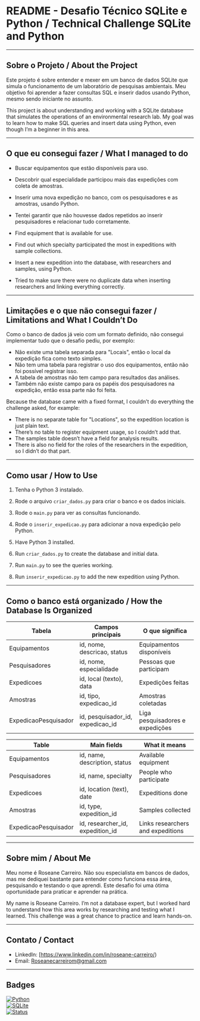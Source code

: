 # README - Desafio Técnico SQLite e Python / Technical Challenge SQLite and Python

---

## Sobre o Projeto / About the Project

Este projeto é sobre entender e mexer em um banco de dados SQLite que simula o funcionamento de um laboratório de pesquisas ambientais. Meu objetivo foi aprender a fazer consultas SQL e inserir dados usando Python, mesmo sendo iniciante no assunto.

This project is about understanding and working with a SQLite database that simulates the operations of an environmental research lab. My goal was to learn how to make SQL queries and insert data using Python, even though I’m a beginner in this area.

---

## O que eu consegui fazer / What I managed to do

- Buscar equipamentos que estão disponíveis para uso.  
- Descobrir qual especialidade participou mais das expedições com coleta de amostras.  
- Inserir uma nova expedição no banco, com os pesquisadores e as amostras, usando Python.  
- Tentei garantir que não houvesse dados repetidos ao inserir pesquisadores e relacionar tudo corretamente.  

- Find equipment that is available for use.  
- Find out which specialty participated the most in expeditions with sample collections.  
- Insert a new expedition into the database, with researchers and samples, using Python.  
- Tried to make sure there were no duplicate data when inserting researchers and linking everything correctly.

---

## Limitações e o que não consegui fazer / Limitations and What I Couldn’t Do

Como o banco de dados já veio com um formato definido, não consegui implementar tudo que o desafio pediu, por exemplo:

- Não existe uma tabela separada para "Locais", então o local da expedição fica como texto simples.  
- Não tem uma tabela para registrar o uso dos equipamentos, então não foi possível registrar isso.  
- A tabela de amostras não tem campo para resultados das análises.  
- Também não existe campo para os papéis dos pesquisadores na expedição, então essa parte não foi feita.  

Because the database came with a fixed format, I couldn’t do everything the challenge asked, for example:

- There is no separate table for "Locations", so the expedition location is just plain text.  
- There’s no table to register equipment usage, so I couldn’t add that.  
- The samples table doesn’t have a field for analysis results.  
- There is also no field for the roles of the researchers in the expedition, so I didn’t do that part.

---

## Como usar / How to Use

1. Tenha o Python 3 instalado.  
2. Rode o arquivo `criar_dados.py` para criar o banco e os dados iniciais.  
3. Rode o `main.py` para ver as consultas funcionando.  
4. Rode o `inserir_expedicao.py` para adicionar a nova expedição pelo Python.  

1. Have Python 3 installed.  
2. Run `criar_dados.py` to create the database and initial data.  
3. Run `main.py` to see the queries working.  
4. Run `inserir_expedicao.py` to add the new expedition using Python.

---

## Como o banco está organizado / How the Database Is Organized

| Tabela          | Campos principais                  | O que significa                 |
|-----------------|----------------------------------|-------------------------------|
| Equipamentos    | id, nome, descricao, status      | Equipamentos disponíveis       |
| Pesquisadores   | id, nome, especialidade          | Pessoas que participam          |
| Expedicoes      | id, local (texto), data          | Expedições feitas              |
| Amostras        | id, tipo, expedicao_id           | Amostras coletadas             |
| ExpedicaoPesquisador | id, pesquisador_id, expedicao_id | Liga pesquisadores e expedições|

| Table          | Main fields                      | What it means                  |
|----------------|---------------------------------|-------------------------------|
| Equipamentos    | id, name, description, status   | Available equipment            |
| Pesquisadores   | id, name, specialty             | People who participate        |
| Expedicoes      | id, location (text), date       | Expeditions done              |
| Amostras        | id, type, expedition_id         | Samples collected             |
| ExpedicaoPesquisador | id, researcher_id, expedition_id | Links researchers and expeditions|

---

## Sobre mim / About Me

Meu nome é Roseane Carreiro. Não sou especialista em bancos de dados, mas me dediquei bastante para entender como funciona essa área, pesquisando e testando o que aprendi. Este desafio foi uma ótima oportunidade para praticar e aprender na prática.

My name is Roseane Carreiro. I’m not a database expert, but I worked hard to understand how this area works by researching and testing what I learned. This challenge was a great chance to practice and learn hands-on.

---

## Contato / Contact

- LinkedIn: [https://www.linkedin.com/in/roseane-carreiro/)  
- Email: Roseanecarreirom@gmail.com

---

## Badges

[![Python](https://img.shields.io/badge/Python-3.13-blue?logo=python&logoColor=white)](https://www.python.org/)  
[![SQLite](https://img.shields.io/badge/SQLite-3.39.0-lightgrey?logo=sqlite&logoColor=blue)](https://sqlite.org/)  
[![Status](https://img.shields.io/badge/Status-In%20Progress-orange)](https://github.com/roseanecarreiro/expedicoes)  
